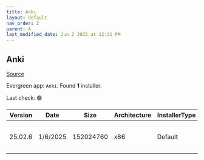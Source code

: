 ```yaml
---
title: Anki
layout: default
nav_order: 2
parent: A
last_modified_date: Jun 2 2025 at 12:21 PM
---
```


## Anki

[Source](https://github.com/ankitects/anki/)

Evergreen app: `Anki`. Found **1** installer.

Last check: 🟢

| Version | Date     | Size      | Architecture | InstallerType | Type | URI                                                                                                                                                                                  |
| ------- | -------- | --------- | ------------ | ------------- | ---- | ------------------------------------------------------------------------------------------------------------------------------------------------------------------------------------ |
| 25.02.6 | 1/6/2025 | 152024760 | x86          | Default       | exe  | [https://github.com/ankitects/anki/releases/download/25.02.6/anki-25.02.6-windows-qt6.exe](https://github.com/ankitects/anki/releases/download/25.02.6/anki-25.02.6-windows-qt6.exe) |
